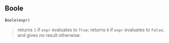 ## Boole

``` 
Boole(expr)
``` 

> returns `1` if `expr` evaluates to `True`; returns `0` if `expr` evaluates to `False`; and gives no result otherwise.